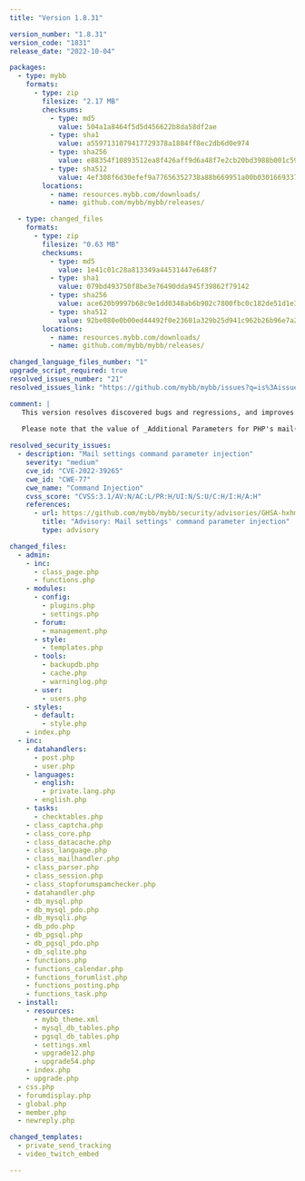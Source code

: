 ```yaml
---
title: "Version 1.8.31"

version_number: "1.8.31"
version_code: "1831"
release_date: "2022-10-04"

packages:
  - type: mybb
    formats:
      - type: zip
        filesize: "2.17 MB"
        checksums:
          - type: md5
            value: 504a1a8464f5d5d456622b8da58df2ae
          - type: sha1
            value: a5597131079417729378a1884ff8ec2db6d0e974
          - type: sha256
            value: e88354f10893512ea8f426aff9d6a48f7e2cb20bd3988b001c59c9f29084c2f1
          - type: sha512
            value: 4ef308f6d30efef9a77656352738a88b669951a00b03016693374bb0f1e23f33f359f6996ff1a1d942be9079f16e930ea1a1bf0b6c74b5e285f2e6d6828a1a32
        locations:
          - name: resources.mybb.com/downloads/
          - name: github.com/mybb/mybb/releases/

  - type: changed_files
    formats:
      - type: zip
        filesize: "0.63 MB"
        checksums:
          - type: md5
            value: 1e41c01c28a813349a44531447e648f7
          - type: sha1
            value: 079bd493750f8be3e76490dda945f39862f79142
          - type: sha256
            value: ace620b9997b68c9e1dd0348ab6b902c7800fbc0c182de51d1e389334521d3bd
          - type: sha512
            value: 92be080e0b00ed44492f0e23601a329b25d941c962b26b96e7a2bec045e3b73d8f8328f2030bf53073a58861d17b194b1ea1daf8ef6224b0468a07ff7678c587
        locations:
          - name: resources.mybb.com/downloads/
          - name: github.com/mybb/mybb/releases/

changed_language_files_number: "1"
upgrade_script_required: true
resolved_issues_number: "21"
resolved_issues_link: "https://github.com/mybb/mybb/issues?q=is%3Aissue+is%3Aclosed+label%3As%3Aresolved+-label%3Adev-branch+milestone%3A1.8.31"

comment: |
   This version resolves discovered bugs and regressions, and improves compatibility with database engines and recent PHP versions.
   
   Please note that the value of _Additional Parameters for PHP's mail()_ (_Mail Settings_) now only takes effect when saved in the [Configuration File](https://docs.mybb.com/1.8/faq/mail/#additional-parameters-for-phps-mail).

resolved_security_issues:
  - description: "Mail settings command parameter injection"
    severity: "medium"
    cve_id: "CVE-2022-39265"
    cwe_id: "CWE-77"
    cwe_name: "Command Injection"
    cvss_score: "CVSS:3.1/AV:N/AC:L/PR:H/UI:N/S:U/C:H/I:H/A:H"
    references:
      - url: https://github.com/mybb/mybb/security/advisories/GHSA-hxhm-rq9f-7xj7
        title: "Advisory: Mail settings' command parameter injection"
        type: advisory

changed_files:
  - admin:
    - inc:
      - class_page.php
      - functions.php
    - modules:
      - config:
        - plugins.php
        - settings.php
      - forum:
        - management.php
      - style:
        - templates.php
      - tools:
        - backupdb.php
        - cache.php
        - warninglog.php
      - user:
        - users.php
    - styles:
      - default:
        - style.php
    - index.php
  - inc:
    - datahandlers:
      - post.php
      - user.php
    - languages:
      - english:
        - private.lang.php
      - english.php
    - tasks:
      - checktables.php
    - class_captcha.php
    - class_core.php
    - class_datacache.php
    - class_language.php
    - class_mailhandler.php
    - class_parser.php
    - class_session.php
    - class_stopforumspamchecker.php
    - datahandler.php
    - db_mysql.php
    - db_mysql_pdo.php
    - db_mysqli.php
    - db_pdo.php
    - db_pgsql.php
    - db_pgsql_pdo.php
    - db_sqlite.php
    - functions.php
    - functions_calendar.php
    - functions_forumlist.php
    - functions_posting.php
    - functions_task.php
  - install:
    - resources:
      - mybb_theme.xml
      - mysql_db_tables.php
      - pgsql_db_tables.php
      - settings.xml
      - upgrade12.php
      - upgrade54.php
    - index.php
    - upgrade.php
  - css.php
  - forumdisplay.php
  - global.php
  - member.php
  - newreply.php

changed_templates:
  - private_send_tracking
  - video_twitch_embed

---
```

